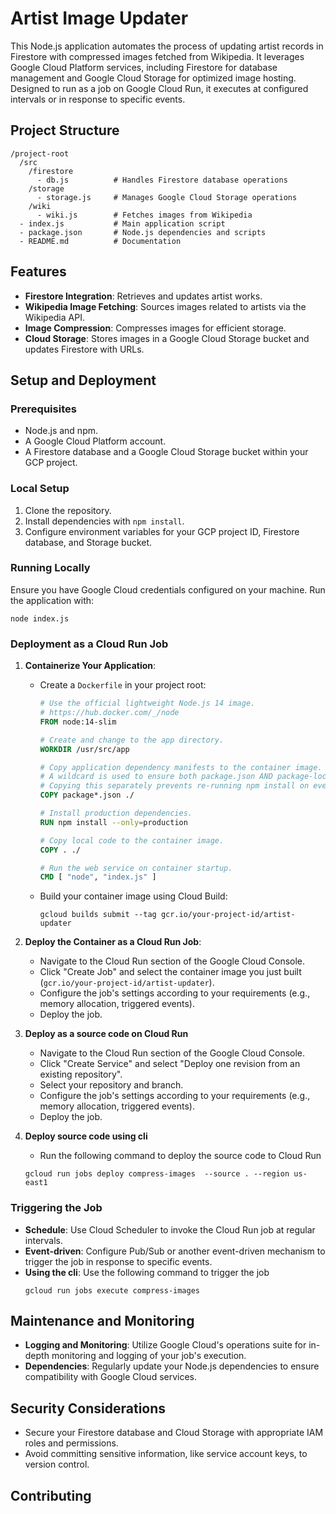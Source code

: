 
# Artist Image Updater

This Node.js application automates the process of updating artist records in Firestore with compressed images fetched from Wikipedia. It leverages Google Cloud Platform services, including Firestore for database management and Google Cloud Storage for optimized image hosting. Designed to run as a job on Google Cloud Run, it executes at configured intervals or in response to specific events.

## Project Structure

```
/project-root
  /src
    /firestore
      - db.js          # Handles Firestore database operations
    /storage
      - storage.js     # Manages Google Cloud Storage operations
    /wiki
      - wiki.js        # Fetches images from Wikipedia
  - index.js           # Main application script
  - package.json       # Node.js dependencies and scripts
  - README.md          # Documentation
```

## Features

- **Firestore Integration**: Retrieves and updates artist works.
- **Wikipedia Image Fetching**: Sources images related to artists via the Wikipedia API.
- **Image Compression**: Compresses images for efficient storage.
- **Cloud Storage**: Stores images in a Google Cloud Storage bucket and updates Firestore with URLs.

## Setup and Deployment

### Prerequisites

- Node.js and npm.
- A Google Cloud Platform account.
- A Firestore database and a Google Cloud Storage bucket within your GCP project.

### Local Setup

1. Clone the repository.
2. Install dependencies with `npm install`.
3. Configure environment variables for your GCP project ID, Firestore database, and Storage bucket.

### Running Locally

Ensure you have Google Cloud credentials configured on your machine. Run the application with:

```
node index.js
```

### Deployment as a Cloud Run Job

1. **Containerize Your Application**:
   - Create a `Dockerfile` in your project root:

     ```Dockerfile
     # Use the official lightweight Node.js 14 image.
     # https://hub.docker.com/_/node
     FROM node:14-slim

     # Create and change to the app directory.
     WORKDIR /usr/src/app

     # Copy application dependency manifests to the container image.
     # A wildcard is used to ensure both package.json AND package-lock.json are copied.
     # Copying this separately prevents re-running npm install on every code change.
     COPY package*.json ./

     # Install production dependencies.
     RUN npm install --only=production

     # Copy local code to the container image.
     COPY . ./

     # Run the web service on container startup.
     CMD [ "node", "index.js" ]
     ```

   - Build your container image using Cloud Build:

     ```
     gcloud builds submit --tag gcr.io/your-project-id/artist-updater
     ```

2. **Deploy the Container as a Cloud Run Job**:
   - Navigate to the Cloud Run section of the Google Cloud Console.
   - Click "Create Job" and select the container image you just built (`gcr.io/your-project-id/artist-updater`).
   - Configure the job's settings according to your requirements (e.g., memory allocation, triggered events).
   - Deploy the job.

3. **Deploy as a source code on Cloud Run**
    - Navigate to the Cloud Run section of the Google Cloud Console.
    - Click "Create Service" and select "Deploy one revision from an existing repository".
    - Select your repository and branch.
    - Configure the job's settings according to your requirements (e.g., memory allocation, triggered events).
    - Deploy the job.
4. **Deploy source code using cli**
    - Run the following command to deploy the source code to Cloud Run
    ```
    gcloud run jobs deploy compress-images  --source . --region us-east1
    ```

### Triggering the Job

- **Schedule**: Use Cloud Scheduler to invoke the Cloud Run job at regular intervals.
- **Event-driven**: Configure Pub/Sub or another event-driven mechanism to trigger the job in response to specific events.
- **Using the cli**: Use the following command to trigger the job
    ```
    gcloud run jobs execute compress-images
    ```
## Maintenance and Monitoring

- **Logging and Monitoring**: Utilize Google Cloud's operations suite for in-depth monitoring and logging of your job's execution.
- **Dependencies**: Regularly update your Node.js dependencies to ensure compatibility with Google Cloud services.

## Security Considerations

- Secure your Firestore database and Cloud Storage with appropriate IAM roles and permissions.
- Avoid committing sensitive information, like service account keys, to version control.

## Contributing